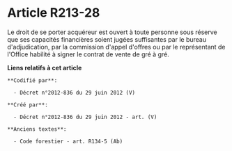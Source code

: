 # Article R213-28

Le droit de se porter acquéreur est ouvert à toute personne sous réserve que ses capacités financières soient jugées
suffisantes par le bureau d'adjudication, par la commission d'appel d'offres ou par le représentant de l'Office habilité à
signer le contrat de vente de gré à gré.

**Liens relatifs à cet article**

	**Codifié par**:

	  - Décret n°2012-836 du 29 juin 2012 (V)

	**Créé par**:

	  - Décret n°2012-836 du 29 juin 2012 - art. (V)

	**Anciens textes**:

	  - Code forestier - art. R134-5 (Ab)

